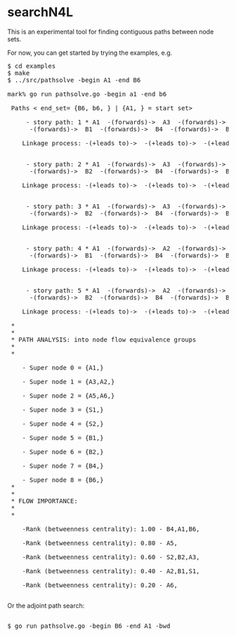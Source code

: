 
# searchN4L

This is an experimental tool for finding contiguous paths between node sets.

For now, you can get started by trying the examples, e.g.
<pre>
$ cd examples
$ make
$ ../src/pathsolve -begin A1 -end B6 

mark% go run pathsolve.go -begin a1 -end b6 

 Paths < end_set= {B6, b6, } | {A1, } = start set>

     - story path: 1 * A1  -(forwards)->  A3  -(forwards)->  A5  -(forwards)->  S1
      -(forwards)->  B1  -(forwards)->  B4  -(forwards)->  B6

    Linkage process: -(+leads to)->  -(+leads to)->  -(+leads to)->  -(+leads to)->  -(+leads to)->  -(+leads to)-> . 


     - story path: 2 * A1  -(forwards)->  A3  -(forwards)->  A5  -(forwards)->  S2
      -(forwards)->  B2  -(forwards)->  B4  -(forwards)->  B6

    Linkage process: -(+leads to)->  -(+leads to)->  -(+leads to)->  -(+leads to)->  -(+leads to)->  -(+leads to)-> . 


     - story path: 3 * A1  -(forwards)->  A3  -(forwards)->  A6  -(forwards)->  S2
      -(forwards)->  B2  -(forwards)->  B4  -(forwards)->  B6

    Linkage process: -(+leads to)->  -(+leads to)->  -(+leads to)->  -(+leads to)->  -(+leads to)->  -(+leads to)-> . 


     - story path: 4 * A1  -(forwards)->  A2  -(forwards)->  A5  -(forwards)->  S1
      -(forwards)->  B1  -(forwards)->  B4  -(forwards)->  B6

    Linkage process: -(+leads to)->  -(+leads to)->  -(+leads to)->  -(+leads to)->  -(+leads to)->  -(+leads to)-> . 


     - story path: 5 * A1  -(forwards)->  A2  -(forwards)->  A5  -(forwards)->  S2
      -(forwards)->  B2  -(forwards)->  B4  -(forwards)->  B6

    Linkage process: -(+leads to)->  -(+leads to)->  -(+leads to)->  -(+leads to)->  -(+leads to)->  -(+leads to)-> . 

 *
 *
 * PATH ANALYSIS: into node flow equivalence groups
 *
 *

    - Super node 0 = {A1,}

    - Super node 1 = {A3,A2,}

    - Super node 2 = {A5,A6,}

    - Super node 3 = {S1,}

    - Super node 4 = {S2,}

    - Super node 5 = {B1,}

    - Super node 6 = {B2,}

    - Super node 7 = {B4,}

    - Super node 8 = {B6,}
 *
 *
 * FLOW IMPORTANCE:
 *
 *

    -Rank (betweenness centrality): 1.00 - B4,A1,B6,

    -Rank (betweenness centrality): 0.80 - A5,

    -Rank (betweenness centrality): 0.60 - S2,B2,A3,

    -Rank (betweenness centrality): 0.40 - A2,B1,S1,

    -Rank (betweenness centrality): 0.20 - A6,

</pre>

Or the adjoint path search:

<pre>

$ go run pathsolve.go -begin B6 -end A1 -bwd

</end>